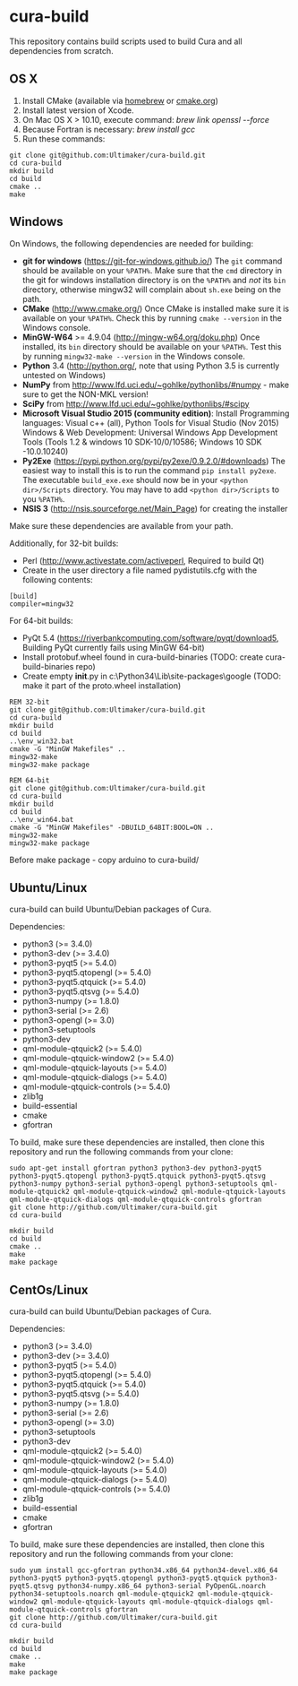 # cura-build

This repository contains build scripts used to build Cura and all dependencies from scratch.

## OS X

1. Install CMake (available via [homebrew](http://brew.sh/) or [cmake.org](http://www.cmake.org/))
2. Install latest version of Xcode.
3. On Mac OS X > 10.10, execute command: *brew link openssl --force*
4. Because Fortran is necessary: *brew install gcc*
5. Run these commands:
```shell
git clone git@github.com:Ultimaker/cura-build.git
cd cura-build
mkdir build
cd build
cmake ..
make
```

## Windows

On Windows, the following dependencies are needed for building:

* **git for windows** (https://git-for-windows.github.io/) The `git` command should be available on your `%PATH%`. Make sure that the `cmd` directory in the git for windows installation directory is on the `%PATH%` and *not* its `bin` directory, otherwise mingw32 will complain about `sh.exe` being on the path.
* **CMake** (http://www.cmake.org/) Once CMake is installed make sure it is available on your `%PATH%`. Check this by running `cmake --version` in the Windows console.
* **MinGW-W64** >= 4.9.04 (http://mingw-w64.org/doku.php) Once installed, its `bin` directory should be available on your `%PATH%`. Test this by running `mingw32-make --version` in the Windows console.
* **Python** 3.4 (http://python.org/, note that using Python 3.5 is currently untested on Windows)
* **NumPy** from http://www.lfd.uci.edu/~gohlke/pythonlibs/#numpy - make sure to get the NON-MKL version!
* **SciPy** from http://www.lfd.uci.edu/~gohlke/pythonlibs/#scipy
* **Microsoft Visual Studio 2015 (community edition)**: 
  Install Programming languages: Visual c++ (all), Python Tools for Visual Studio (Nov 2015)
  Windows & Web Development: Universal Windows App Development Tools (Tools 1.2 & windows 10 SDK-10/0/10586; Windows 10 SDK -10.0.10240)
* **Py2Exe** (https://pypi.python.org/pypi/py2exe/0.9.2.0/#downloads) The easiest way to install this is to run the command `pip install py2exe`. The executable `build_exe.exe` should now be in your `<python dir>/Scripts` directory. You may have to add `<python dir>/Scripts` to you `%PATH%`.
* **NSIS 3** (http://nsis.sourceforge.net/Main_Page) for creating the installer 

Make sure these dependencies are available from your path.

Additionally, for 32-bit builds:

* Perl (http://www.activestate.com/activeperl, Required to build Qt)
* Create in the user directory a file named pydistutils.cfg with the following contents:
```shell
[build]
compiler=mingw32
```

For 64-bit builds:

* PyQt 5.4 (https://riverbankcomputing.com/software/pyqt/download5, Building PyQt currently fails using MinGW 64-bit)
* Install protobuf.wheel found in cura-build-binaries (TODO: create cura-build-binaries repo)
* Create empty __init__.py in c:\Python34\Lib\site-packages\google (TODO: make it part of the proto.wheel installation)

```shell
REM 32-bit
git clone git@github.com:Ultimaker/cura-build.git
cd cura-build
mkdir build
cd build
..\env_win32.bat
cmake -G "MinGW Makefiles" ..
mingw32-make
mingw32-make package
```

```shell
REM 64-bit
git clone git@github.com:Ultimaker/cura-build.git
cd cura-build
mkdir build
cd build
..\env_win64.bat
cmake -G "MinGW Makefiles" -DBUILD_64BIT:BOOL=ON ..
mingw32-make
mingw32-make package
```

Before make package - copy arduino to cura-build/

## Ubuntu/Linux

cura-build can build Ubuntu/Debian packages of Cura.

Dependencies:

* python3 (>= 3.4.0)
* python3-dev (>= 3.4.0)
* python3-pyqt5 (>= 5.4.0)
* python3-pyqt5.qtopengl (>= 5.4.0)
* python3-pyqt5.qtquick (>= 5.4.0)
* python3-pyqt5.qtsvg (>= 5.4.0)
* python3-numpy (>= 1.8.0)
* python3-serial (>= 2.6)
* python3-opengl (>= 3.0)
* python3-setuptools
* python3-dev
* qml-module-qtquick2 (>= 5.4.0)
* qml-module-qtquick-window2 (>= 5.4.0)
* qml-module-qtquick-layouts (>= 5.4.0)
* qml-module-qtquick-dialogs (>= 5.4.0)
* qml-module-qtquick-controls (>= 5.4.0)
* zlib1g
* build-essential
* cmake
* gfortran

To build, make sure these dependencies are installed, then clone this repository and run the following commands from your clone:

```shell
sudo apt-get install gfortran python3 python3-dev python3-pyqt5 python3-pyqt5.qtopengl python3-pyqt5.qtquick python3-pyqt5.qtsvg python3-numpy python3-serial python3-opengl python3-setuptools qml-module-qtquick2 qml-module-qtquick-window2 qml-module-qtquick-layouts qml-module-qtquick-dialogs qml-module-qtquick-controls gfortran
git clone http://github.com/Ultimaker/cura-build.git
cd cura-build
```

```shell
mkdir build
cd build
cmake ..
make
make package
```
## CentOs/Linux

cura-build can build Ubuntu/Debian packages of Cura.

Dependencies:

* python3 (>= 3.4.0)
* python3-dev (>= 3.4.0)
* python3-pyqt5 (>= 5.4.0)
* python3-pyqt5.qtopengl (>= 5.4.0)
* python3-pyqt5.qtquick (>= 5.4.0)
* python3-pyqt5.qtsvg (>= 5.4.0)
* python3-numpy (>= 1.8.0)
* python3-serial (>= 2.6)
* python3-opengl (>= 3.0)
* python3-setuptools
* python3-dev
* qml-module-qtquick2 (>= 5.4.0)
* qml-module-qtquick-window2 (>= 5.4.0)
* qml-module-qtquick-layouts (>= 5.4.0)
* qml-module-qtquick-dialogs (>= 5.4.0)
* qml-module-qtquick-controls (>= 5.4.0)
* zlib1g
* build-essential
* cmake
* gfortran

To build, make sure these dependencies are installed, then clone this repository and run the following commands from your clone:

```shell
sudo yum install gcc-gfortran python34.x86_64 python34-devel.x86_64 python3-pyqt5 python3-pyqt5.qtopengl python3-pyqt5.qtquick python3-pyqt5.qtsvg python34-numpy.x86_64 python3-serial PyOpenGL.noarch python34-setuptools.noarch qml-module-qtquick2 qml-module-qtquick-window2 qml-module-qtquick-layouts qml-module-qtquick-dialogs qml-module-qtquick-controls gfortran
git clone http://github.com/Ultimaker/cura-build.git
cd cura-build
```

```shell
mkdir build
cd build
cmake ..
make
make package
```
